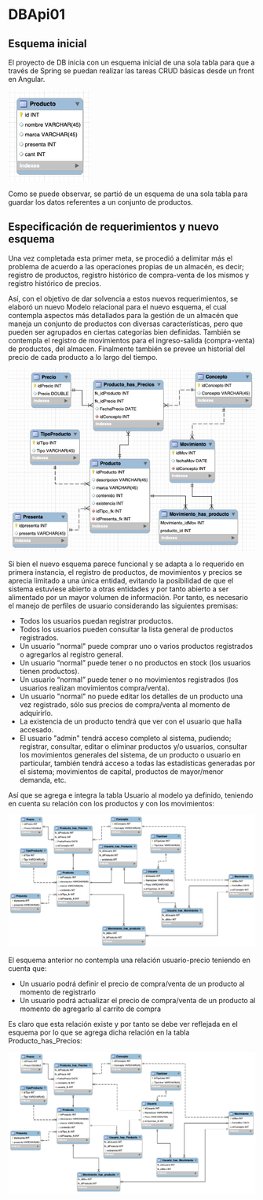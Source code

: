 # DBApi01

## Esquema inicial
El proyecto de DB inicia con un esquema inicial de una sola tabla para que a través de Spring se puedan realizar las tareas CRUD básicas desde un front en Angular.

![Alt text](imgs/DB-inicial.jpg?raw=true "Esquema de una sola tabla")

Como se puede observar, se partió de un esquema de una sola tabla para guardar los datos referentes a un conjunto de productos.

## Especificación de requerimientos y nuevo esquema
Una vez completada esta primer meta, se procedió a delimitar más el problema de acuerdo a las operaciones propias de un almacén, es decir; registro de productos, registro histórico de compra-venta de los mismos y registro histórico de precios.

Así, con el objetivo de dar solvencia a estos nuevos requerimientos, se elaboró un nuevo Modelo relacional para el nuevo esquema, el cual contempla aspectos más detallados para la gestión de un almacén que maneja un conjunto de productos con diversas características, pero que pueden ser agrupados en ciertas categorías bien definidas. También se contempla el registro de movimientos para el ingreso-salida (compra-venta) de productos, del almacen. Finalmente también se prevee un historial del precio de cada producto a lo largo del tiempo.

![Alt text](imgs/DB-NV-1.jpg?raw=true "Nuevo modelo")

Si bien el nuevo esquema parece funcional y se adapta a lo requerido en primera instancia, el registro de productos, de movimientos y precios se aprecia limitado a una única entidad, evitando la posibilidad de que el sistema estuviese abierto a otras entidades y por tanto abierto a ser alimentado por un mayor volumen de información. Por tanto, es necesario el manejo de perfiles de usuario considerando las siguientes premisas:

* Todos los usuarios puedan registrar productos.
* Todos los usuarios pueden consultar la lista general de productos registrados.
* Un usuario "normal" puede comprar uno o varios productos registrados o agregarlos al registro general.
* Un usuario “normal” puede tener o no productos en stock (los usuarios tienen productos).
* Un usuario “normal” puede tener o no movimientos registrados (los usuarios realizan movimientos compra/venta).
* Un usuario "normal" no puede editar los detalles de un producto una vez registrado, sólo sus precios de compra/venta al momento de adquirirlo.
* La existencia de un producto tendrá que ver con el usuario que halla accesado.
* El usuario "admin" tendrá acceso completo al sistema, pudiendo; registrar, consultar, editar o eliminar productos y/o usuarios, consultar los movimientos generales del sistema, de un producto o usuario en particular, también tendrá acceso a todas las estadísticas generadas por el sistema; movimientos de capital, productos de mayor/menor demanda, etc.

Así que se agrega e integra la tabla Usuario al modelo ya definido, teniendo en cuenta su relación con los productos y con los movimientos:

![Alt text](imgs/DB-NV-2.png?raw=true "Modelo para la gestión de perfiles de usuario")

El esquema anterior no contempla una relación usuario-precio teniendo en cuenta que:

* Un usuario podrá definir el precio de compra/venta de un producto al momento de registrarlo
* Un usuario podrá actualizar el precio de compra/venta de un producto al momento de agregarlo al carrito de compra

Es claro que esta relación existe y por tanto se debe ver reflejada en el esquema por lo que se agrega dicha relación en la tabla Producto_has_Precios:

![Alt text](imgs/DB-NV-3.png?raw=true "Modelo para la gestión de perfiles de usuario")


